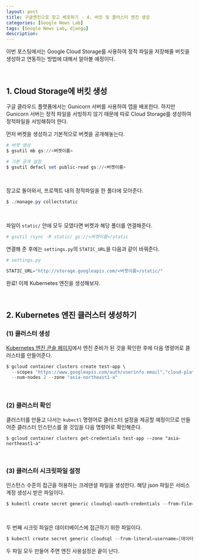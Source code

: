```yaml
---
layout: post
title: 구글엔진으로 장고 배포하기 - 4. 버킷 및 클러스터 엔진 생성
categories: [Google News Lab]
tags: [Google News Lab, django]
description: 
---
```


이번 포스팅에서는 Google Cloud Storage를 사용하여 정적 파일을 저장해줄 버킷을 생성하고 연동하는 방법에 대해서 알아볼 예정이다. 

<br>

## 1. Cloud Storage에 버킷 생성

구글 클라우드 플랫폼에서는 Gunicorn 서버를 사용하여 앱을 배포한다. 하지만 Gunicorn 서버는 정적 파일을 서빙하지 않기 때문에 따로 Cloud Storage를 생성하여 정적파일을 서빙해줘야 한다. 


먼저 버켓을 생성하고 기본적으로 버켓을 공개해놓는다.

```powershell
# 버켓 생성
$ gsutil mb gs://<버켓이름>

# 기본 공개 설정
$ gsutil defacl set public-read gs://<버켓이름> 
```

<br>

장고로 돌아와서, 프로젝트 내의 정적파일을 한 폴더에 모아준다. 

```powershell
$ ./manage.py collectstatic
```

<br>

파일이 `static/` 안에 모두 모였다면 버켓과 해당 폴더를 연결해준다. 


```powershell
# gsutil rsync -R static/ gs://<버켓이름>/static
```

연결해 준 후에는 `settings.py`의 `STATIC_URL`을 다음과 같이 바꿔준다.

```python
# settings.py

STATIC_URL="http://storage.googleapis.com/<버켓이름>/static/"
```

완료! 이제 Kubernetes 엔진을 생성해보자.

<br>


## 2. Kubernetes 엔진 클러스터 생성하기 

### (1) 클러스터 생성 

<a href="https://console.cloud.google.com/kubernetes" target="_blank">
Kubernetes 엔진 콘솔 페이지</a>에서 엔진 준비가 된 것을 확인한 후에 다음 명령어로 클러스터를 만들어준다. 

```powershell
$ gcloud container clusters create test-app \
  --scopes "https://www.googleapis.com/auth/userinfo.email","cloud-platform" \
  --num-nodes 2 --zone "asia-northeast1-a"
```

<br>

### (2) 클러스터 확인

클러스터를 만들고 나서는 `kubectl` 명령어로 클러스터 설정을 제공할 예정이므로 만들어준 클러스터 인스턴스를 쓸 것임을 다음 명령어로 확인해준다. 

```
$ gcloud container clusters get-credentials test-app --zone "asia-northeast1-a"
```

<br>

### (3) 클러스터 시크릿파일 설정

인스턴스 수준의 접근을 허용하는 크레덴셜 파일을 생성한다. 해당 json 파일은 서비스 계정 생성시 받은 파일이다. 

```powershell
$ kubectl create secret generic cloudsql-oauth-credentials --from-file=credentials.json=[프로젝트 내 credentials.json의 상대경로]
```

<br>

두 번째 시크릿 파일은 데이터베이스에 접근하기 위한 파일이다. 

```powershell
$ kubectl create secret generic cloudsql --from-literal=username=[데이터베이스 사용자명] --from-literal=password=[비밀번호값]
```

두 파일 모두 만들어 주면 엔진 사용설정은 끝이 난다.

<br>

